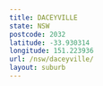 ```yaml
---
title: DACEYVILLE
state: NSW
postcode: 2032
latitude: -33.930314
longitude: 151.223936
url: /nsw/daceyville/
layout: suburb
---
```

